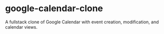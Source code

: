 # google-calendar-clone
A fullstack clone of Google Calendar with event creation, modification, and calendar views.
